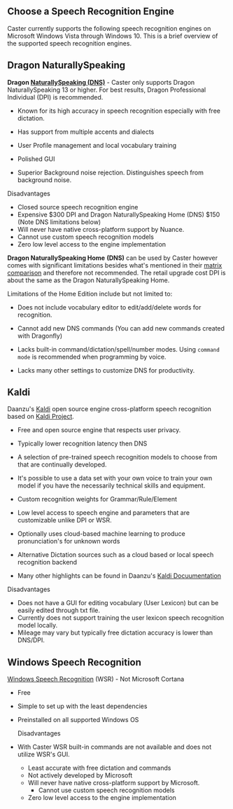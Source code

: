 ## Choose a Speech Recognition Engine

Caster currently supports the following speech recognition engines on Microsoft Windows Vista through Windows 10. This is a brief overview of the supported speech recognition engines.

## Dragon NaturallySpeaking

**Dragon [NaturallySpeaking (DNS)](https://www.nuance.com/dragon.html)** - Caster only supports Dragon NaturallySpeaking 13 or higher. For best results, Dragon Professional Individual (DPI) is recommended.

- Known for its high accuracy in speech recognition especially with free dictation.

- Has support from multiple accents and dialects

- User Profile management and local vocabulary training

- Polished GUI

- Superior Background noise rejection. Distinguishes speech from background noise.

  

Disadvantages

  - Closed source speech recognition engine
  - Expensive $300 DPI and Dragon NaturallySpeaking Home (DNS) $150 (Note DNS limitations below)
  - Will never have native cross-platform support by Nuance.
  - Cannot use custom speech recognition models
- Zero low level access to the engine implementation
  

**Dragon NaturallySpeaking Home** **(DNS)** can be used by Caster however comes with significant limitations besides what's mentioned in their [matrix comparison](https://www.dragonsupportservice.us/dragon-15-home-vs-professional-specifications/) and therefore not recommended. The retail upgrade cost DPI is about the same as the Dragon NaturallySpeaking Home. 

Limitations of the Home Edition include but not limited to:

  - Does not include vocabulary editor to edit/add/delete words for recognition.

- Cannot add new DNS commands (You can add new commands created with Dragonfly) 

- Lacks built-in command/dictation/spell/number modes. Using `command mode` is recommended when programming by voice.

- Lacks many other settings to customize DNS for productivity.

  

## Kaldi

Daanzu's [Kaldi](https://dragonfly2.readthedocs.io/en/latest/kaldi_engine.html) open source engine cross-platform speech recognition based on [Kaldi Project](https://kaldi-asr.org/).  

- Free and open source engine that respects user privacy.

- Typically lower recognition latency then DNS 

- A selection of pre-trained speech recognition models to choose from that are continually developed.

- It's possible to use a data set with your own voice to train your own model if you have the necessarily technical skills and equipment.

- Custom recognition weights for Grammar/Rule/Element

- Low level access to speech engine and parameters that are customizable unlike DPI or WSR.

- Optionally uses cloud-based machine learning to produce pronunciation's for unknown words

- Alternative Dictation sources such as a cloud based or local speech recognition backend

- Many other highlights can be found in Daanzu's [Kaldi Docuumentation](https://dragonfly2.readthedocs.io/en/latest/kaldi_engine.html)

   

Disadvantages

- Does not have a GUI for editing vocabulary (User Lexicon) but can be easily edited through txt file.
- Currently does not support training the user lexicon speech recognition model locally.
- Mileage may vary but typically free dictation accuracy is lower than DNS/DPI.

## Windows Speech Recognition

[Windows Speech Recognition](https://support.microsoft.com/en-us/help/4027176/windows-10-use-voice-recognition) (WSR) - Not Microsoft Cortana

- Free

- Simple to set up with the least dependencies

- Preinstalled on all supported Windows OS

  

  Disadvantages

- With Caster WSR built-in commands are not available and does not utilize WSR's GUI.

  - Least accurate with free dictation and commands
  - Not actively developed by Microsoft
  - Will never have native cross-platform support by Microsoft.
    - Cannot use custom speech recognition models
  - Zero low level access to the engine implementation



